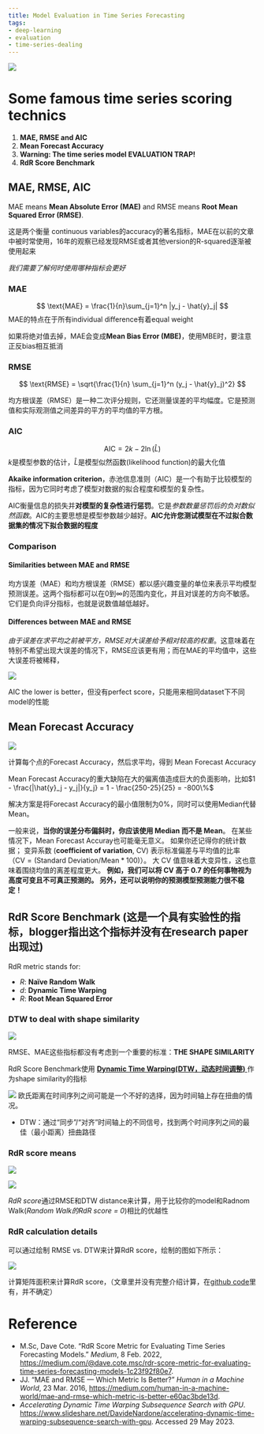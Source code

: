 ```yaml
---
title: Model Evaluation in Time Series Forecasting
tags:
- deep-learning
- evaluation
- time-series-dealing
---
```


![](computer_sci/Deep_Learning_And_Machine_Learning/Evaluation/attachments/Pasted%20image%2020230526162839.png)

# Some famous time series scoring technics

1.  **MAE, RMSE and AIC**
2.  **Mean Forecast Accuracy**
3.  **Warning: The time series model EVALUATION TRAP!**
4.  **RdR Score Benchmark**

## MAE, RMSE, AIC

MAE means **Mean Absolute Error (MAE)** and RMSE means **Root Mean Squared Error (RMSE)**.

这是两个衡量 continuous variables的accuracy的著名指标，MAE在以前的文章中被时常使用，16年的观察已经发现RMSE或者其他version的R-squared逐渐被使用起来

*我们需要了解何时使用哪种指标会更好*

### MAE

$$
\text{MAE} = \frac{1}{n}\sum_{j=1}^n |y_j - \hat{y}_j|
$$
MAE的特点在于所有individual difference有着equal weight

如果将绝对值去掉，MAE会变成**Mean Bias Error (MBE)**，使用MBE时，要注意正反bias相互抵消

### RMSE

$$
\text{RMSE} = \sqrt{\frac{1}{n} \sum_{j=1}^n (y_j - \hat{y}_j)^2}
$$

均方根误差（RMSE）是一种二次评分规则，它还测量误差的平均幅度。它是预测值和实际观测值之间差异的平方的平均值的平方根。

### AIC

$$
\text{AIC} = 2k - 2\ln{(\hat{L})}
$$
$k$是模型参数的估计，$\hat{L}$是模型似然函数(likelihood function)的最大化值

**Akaike information criterion**，赤池信息准则（AIC）是一个有助于比较模型的指标，因为它同时考虑了模型对数据的拟合程度和模型的复杂性。
  
AIC衡量信息的损失并**对模型的复杂性进行惩罚**。它是*参数数量惩罚后的负对数似然函数*。AIC的主要思想是模型参数越少越好。**AIC允许您测试模型在不过拟合数据集的情况下拟合数据的程度**

### Comparison

#### Similarities between MAE and RMSE

均方误差（MAE）和均方根误差（RMSE）都以感兴趣变量的单位来表示平均模型预测误差。这两个指标都可以在0到∞的范围内变化，并且对误差的方向不敏感。它们是负向评分指标，也就是说数值越低越好。

#### Differences between MAE and RMSE

*由于误差在求平均之前被平方，RMSE对大误差给予相对较高的权重*。这意味着在特别不希望出现大误差的情况下，RMSE应该更有用；而在MAE的平均值中，这些大误差将被稀释，

![](computer_sci/Deep_Learning_And_Machine_Learning/Evaluation/attachments/Pasted%20image%2020230526161422.png)

AIC the lower is better，但没有perfect score，只能用来相同dataset下不同model的性能

## Mean Forecast Accuracy

![](computer_sci/Deep_Learning_And_Machine_Learning/Evaluation/attachments/Pasted%20image%2020230526162035.png)

计算每个点的Forecast Accuracy，然后求平均，得到 Mean Forecast Accuracy

Mean Forecast Accuracy的重大缺陷在大的偏离值造成巨大的负面影响，比如$1 - \frac{|\hat{y}_j - y_j|}{y_j} = 1 - \frac{250-25}{25} = -800\%$

解决方案是将Forecast Accuracy的最小值限制为0%，同时可以使用Median代替Mean。

一般来说，**当你的误差分布偏斜时，你应该使用 Median 而不是 Mean**。 在某些情况下，Mean Forecast Accuray也可能毫无意义。 如果你还记得你的统计数据； 变异系数 (**coefficient of variation**, CV) 表示标准偏差与平均值的比率（$\text{CV} = (\text{Standard Deviation}/\text{Mean} * 100)$）。 大 CV 值意味着大变异性，这也意味着围绕均值的离差程度更大。 **例如，我们可以将 CV 高于 0.7 的任何事物视为高度可变且不可真正预测的。 另外，还可以说明你的预测模型预测能力很不稳定！** 

## RdR Score Benchmark (这是一个具有实验性的指标，blogger指出这个指标并没有在research paper出现过)

RdR metric stands for:
* *R*: **Naïve Random Walk**
* *d*: **Dynamic Time Warping**
* *R*: **Root Mean Squared Error**

### DTW to deal with shape similarity

![](computer_sci/Deep_Learning_And_Machine_Learning/Evaluation/attachments/Pasted%20image%2020230526163614.png)

RMSE、MAE这些指标都没有考虑到一个重要的标准：**THE SHAPE SIMILARITY**

RdR Score Benchmark使用 [**Dynamic Time Warping(DTW，动态时间调整)** ](computer_sci/Deep_Learning_And_Machine_Learning/Trick/DTW.md)作为shape similarity的指标

![](computer_sci/Deep_Learning_And_Machine_Learning/Evaluation/attachments/Pasted%20image%2020230526164106.png)
欧氏距离在时间序列之间可能是一个不好的选择，因为时间轴上存在扭曲的情况。

* DTW：通过“同步”/“对齐”时间轴上的不同信号，找到两个时间序列之间的最佳（最小距离）扭曲路径

### RdR score means

![](computer_sci/Deep_Learning_And_Machine_Learning/Evaluation/attachments/Pasted%20image%2020230529130501.png)

![](computer_sci/Deep_Learning_And_Machine_Learning/Evaluation/attachments/Pasted%20image%2020230529130509.png)

*RdR score*通过RMSE和DTW distance来计算，用于比较你的model和Radnom Walk(*Random Walk的RdR score = 0*)相比的优越性

### RdR calculation details

可以通过绘制 RMSE vs. DTW来计算RdR score，绘制的图如下所示：

![](computer_sci/Deep_Learning_And_Machine_Learning/Evaluation/attachments/Pasted%20image%2020230529130856.png)


计算矩阵面积来计算RdR score，（文章里并没有完整介绍计算，在[github code](https://github.com/CoteDave/blog/tree/master/RdR%20score)里有，并不确定）

# Reference

* M.Sc, Dave Cote. “RdR Score Metric for Evaluating Time Series Forecasting Models.” _Medium_, 8 Feb. 2022, https://medium.com/@dave.cote.msc/rdr-score-metric-for-evaluating-time-series-forecasting-models-1c23f92f80e7.
* JJ. “MAE and RMSE — Which Metric Is Better?” _Human in a Machine World_, 23 Mar. 2016, https://medium.com/human-in-a-machine-world/mae-and-rmse-which-metric-is-better-e60ac3bde13d.
* _Accelerating Dynamic Time Warping Subsequence Search with GPU_. https://www.slideshare.net/DavideNardone/accelerating-dynamic-time-warping-subsequence-search-with-gpu. Accessed 29 May 2023.